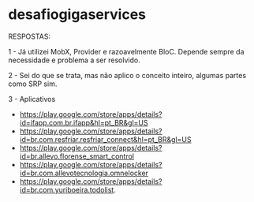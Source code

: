 # desafiogigaservices

RESPOSTAS:

1 - Já utilizei MobX, Provider e razoavelmente BloC. Depende sempre da necessidade e problema a ser resolvido.

2 - Sei do que se trata, mas não aplico o conceito inteiro, algumas partes como SRP sim.

3 - Aplicativos
- https://play.google.com/store/apps/details?id=ifapp.com.br.ifapp&hl=pt_BR&gl=US
- https://play.google.com/store/apps/details?id=br.com.resfriar.resfriar_connect&hl=pt_BR&gl=US
- https://play.google.com/store/apps/details?id=br.allevo.florense_smart_control
- https://play.google.com/store/apps/details?id=br.com.allevotecnologia.omnelocker
- https://play.google.com/store/apps/details?id=br.com.yuriboeira.todolist.
